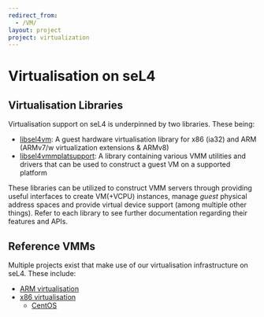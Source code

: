 ```yaml
---
redirect_from:
  - /VM/
layout: project
project: virtualization
---
```


# Virtualisation on seL4


## Virtualisation Libraries

Virtualisation support on seL4 is underpinned by two libraries. These being:
* [libsel4vm](/projects/virtualization/libsel4vm): A guest hardware virtualisation library for x86 (ia32) and ARM (ARMv7/w virtualization extensions & ARMv8)
* [libsel4vmmplatsupport](/projects/virtualization/libsel4vmmplatsupport): A library containing various VMM utilities and drivers that can be used to construct a guest VM on a supported platform

These libraries can be utilized to construct VMM servers through providing useful interfaces to create VM(+VCPU) instances, manage *guest* physical address spaces and provide virtual device support (among multiple other things).
Refer to each library to see further documentation regarding their features and APIs.

## Reference VMMs

Multiple projects exist that make use of our virtualisation infrastructure on seL4. These include:

* [ARM virtualisation](/projects/camkes-arm-vm)
* [x86 virtualisation](/projects/camkes-vm)
    * [CentOS](/projects/camkes-vm/centos)

